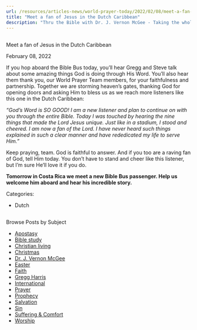 ```yaml
---
url: /resources/articles-news/world-prayer-today/2022/02/08/meet-a-fan-of-jesus-in-the-dutch-caribbean
title: "Meet a fan of Jesus in the Dutch Caribbean"
description: "Thru the Bible with Dr. J. Vernon McGee - Taking the whole Word to the whole world"
---
```







## 
 Meet a fan of Jesus in the Dutch Caribbean


February 08, 2022
![]()




If you hop aboard the Bible Bus today, you’ll hear Gregg and Steve talk about some amazing things God is doing through His Word. You’ll also hear them thank you, our World Prayer Team members, for your faithfulness and partnership. Together we are storming heaven’s gates, thanking God for opening doors and asking Him to bless us as we reach more listeners like this one in the Dutch Caribbean:

*“God’s Word is SO GOOD! I am a new listener and plan to continue on with you through the entire Bible. Today I was touched by hearing the nine things that made the Lord Jesus unique. Just like in a stadium, I stood and cheered. I am now a fan of the Lord. I have never heard such things explained in such a clear manner and have rededicated my life to serve Him.”*   


Keep praying, team. God is faithful to answer. And if you too are a raving fan of God, tell Him today. You don’t have to stand and cheer like this listener, but I’m sure He’ll love it if you do. 

 **Tomorrow in Costa Rica we meet a new Bible Bus passenger. Help us welcome him aboard and hear his incredible story.**



Categories: 


* Dutch









## 
 Browse Posts by Subject


* [Apostasy](/resources/articles-news/-in-tags/tags/Apostasy)
* [Bible study](/resources/articles-news/-in-tags/tags/Bible-study)
* [Christian living](/resources/articles-news/-in-tags/tags/Christian-living)
* [Christmas](/resources/articles-news/-in-tags/tags/Christmas)
* [Dr. J. Vernon McGee](/resources/articles-news/-in-tags/tags/Dr-J-Vernon-McGee)
* [Easter](/resources/articles-news/-in-tags/tags/easter)
* [Faith](/resources/articles-news/-in-tags/tags/Faith)
* [Gregg Harris](/resources/articles-news/-in-tags/tags/Gregg-Harris)
* [International](/resources/articles-news/-in-tags/tags/International)
* [Prayer](/resources/articles-news/-in-tags/tags/prayer)
* [Prophecy](/resources/articles-news/-in-tags/tags/Prophecy)
* [Salvation](/resources/articles-news/-in-tags/tags/Salvation)
* [Sin](/resources/articles-news/-in-tags/tags/sin)
* [Suffering & Comfort](/resources/articles-news/-in-tags/tags/Suffering-Comfort)
* [Worship](/resources/articles-news/-in-tags/tags/worship)






